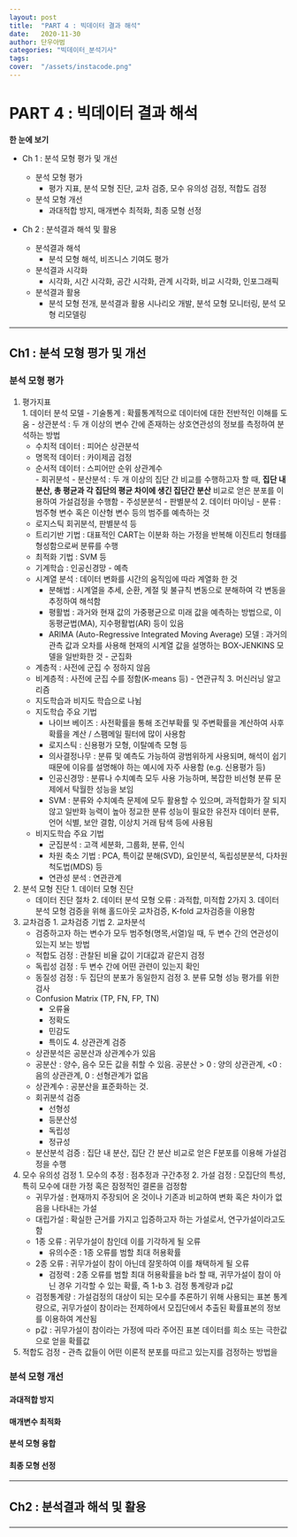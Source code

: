 ```yaml
---
layout: post
title:  "PART 4 : 빅데이터 결과 해석"
date:   2020-11-30 
author: 단우아범
categories: "빅데이터_분석기사"
tags:	
cover:  "/assets/instacode.png"
---
```


# PART 4 : 빅데이터 결과 해석
__한 눈에 보기__  
 - Ch 1 : 분석 모형 평가 및 개선
   - 분석 모형 평가
     - 평가 지표, 분석 모형 진단, 교차 검증, 모수 유의성 검정, 적합도 검정
   - 분석 모형 개선
     - 과대적합 방지, 매개변수 최적화, 최종 모형 선정
    
 - Ch 2 : 분석결과 해석 및 활용
   - 분석결과 해석
     - 분석 모형 해석, 비즈니스 기여도 평가
   - 분석결과 시각화
     - 시각화, 시간 시각화, 공간 시각화, 관계 시각화, 비교 시각화, 인포그래픽
   - 분석결과 활용
     - 분석 모형 전개, 분석결과 활용 시나리오 개발, 분석 모형 모니터링, 분석 모형 리모델링

---

## Ch1 : 분석 모형 평가 및 개선
### 분석 모형 평가
  1. 평가지표  
    1. 데이터 분석 모델
    - 기술통계 : 확률통계적으로 데이터에 대한 전반적인 이해를 도움
    - 상관분석 : 두 개 이상의 변수 간에 존재하는 상호연관성의 정보를 측정하여 분석하는 방법
      - 수치적 데이터 : 피어슨 상관분석
      - 명목적 데이터 : 카이제곱 검정
      - 순서적 데이터 : 스피어만 순위 상관계수  
    - 회귀분석
    - 분산분석 : 두 개 이상의 집단 간 비교를 수행하고자 할 때, __집단 내 분산, 총 평균과 각 집단의 평균 차이에 생긴 집단간 분산__ 비교로 얻은 분포를 이용하여 가설검정을 수행함
    - 주성분분석
    - 판별분석
    2. 데이터 마이닝
    - 분류 : 범주형 변수 혹은 이산형 변수 등의 범주를 예측하는 것
      - 로지스틱 회귀분석, 판별분석 등
      - 트리기반 기법 : 대표적인 CART는 이분화 하는 가정을 반복해 이진트리 형태를 형성함으로써 분류를 수행
      - 최적화 기법 : SVM 등
      - 기계학습 : 인공신경망
    - 예측
      - 시계열 분석 : 데이터 변화를 시간의 움직임에 따라 계열화 한 것
        - 분해법 : 시계열을 추세, 순환, 계절 및 불규칙 변동으로 분해하여 각 변동을 추정하여 해석함
        - 평활법 : 과거와 현재 값의 가중평균으로 미래 값을 예측하는 방법으로, 이동평균법(MA), 지수평활법(AR) 등이 있음
        - ARIMA (Auto-Regressive Integrated Moving Average) 모델 : 과거의 관측 값과 오차를 사용해 현재의 시계열 값을 설명하는 BOX-JENKINS 모델을 일반화한 것
    - 군집화
      - 계층적 : 사전에 군집 수 정하지 않음
      - 비계층적 : 사전에 군집 수를 정함(K-means 등)
    - 연관규칙
    3. 머신러닝 알고리즘
      - 지도학습과 비지도 학습으로 나뉨
      - 지도학습 주요 기법
        - 나이브 베이즈 : 사전확률을 통해 조건부확률 및 주변확률을 계산하여 사후확률을 계산 / 스팸메일 필터에 많이 사용함
        - 로지스틱 : 신용평가 모형, 이탈예측 모형 등
        - 의사결정나무 : 분류 및 예측도 가능하여 광범위하게 사용되며, 해석이 쉽기 때문에 이유를 설명해야 하는 예시에 자주 사용함 (e.g. 신용평가 등)
        - 인공신경망 : 분류나 수치예측 모두 사용 가능하며, 복잡한 비선형 분류 문제에서 탁월한 성능을 보임
        - SVM : 분류와 수치예측 문제에 모두 활용할 수 있으며, 과적합화가 잘 되지 않고 일반화 능력이 높아 정교한 분류 성능이 필요한 유전자 데이터 분류, 언어 식별, 보안 결함, 이상치 거래 탐색 등에 사용됨
      - 비지도학습 주요 기법
        - 군집분석 : 고객 세분화, 그룹화, 분류, 인식
        - 차원 축소 기법 : PCA, 특이값 분해(SVD), 요인분석, 독립성분분석, 다차원 척도법(MDS) 등
        - 연관성 분석 : 연관관계
  2. 분석 모형 진단
    1. 데이터 모형 진단
      - 데이터 진단 절차
    2. 데이터 분석 모형 오류 : 과적합, 미적합 2가지
    3. 데이터 분석 모형 검증을 위해 홀드아웃 교차검증, K-fold 교차검증을 이용함
  3. 교차검증
    1. 교차검증 기법
    2. 교차분석
      - 검증하고자 하는 변수가 모두 범주형(명목,서열)일 때, 두 변수 간의 연관성이 있는지 보는 방법
      - 적합도 검정 : 관찰된 비율 값이 기대값과 같은지 검정
      - 독립성 검정 : 두 변수 간에 어떤 관련이 있는지 확인
      - 동질성 검정 : 두 집단의 분포가 동일한지 검정
    3. 분류 모형 성능 평가를 위한 검사
      - Confusion Matrix (TP, FN, FP, TN)
        - 오류율
        - 정확도
        - 민감도
        - 특이도
    4. 상관관계 검증
      - 상관분석은 공분산과 상관계수가 있음
      - 공분산 : 양수, 음수 모든 값을 취할 수 있음. 공분산 > 0 : 양의 상관관계, <0 : 음의 상관관계, 0 : 선형관계가 없음
      - 상관계수 : 공분산을 표준화하는 것.
      - 회귀분석 검증
        - 선형성
        - 등분산성
        - 독립성
        - 정규성
      - 분산분석 검증 : 집단 내 분산, 집단 간 분산 비교로 얻은 F분포를 이용해 가설검정을 수행
  4. 모수 유의성 검정
    1. 모수의 추정 : 점추정과 구간추정
    2. 가설 검정 : 모집단의 특성, 특히 모수에 대한 가정 혹은 잠정적인 결론을 검정함
      - 귀무가설 : 현재까지 주장되어 온 것이나 기존과 비교하여 변화 혹은 차이가 없음을 나타내는 가설
      - 대립가설 : 확실한 근거를 가지고 입증하고자 하는 가설로서, 연구가설이라고도 함
      - 1종 오류 : 귀무가설이 참인데 이를 기각하게 될 오류
        - 유의수준 : 1종 오류를 범할 최대 허용확률
      - 2종 오류 : 귀무가설이 참이 아닌데 잘못하여 이를 채택하게 될 오류
        - 검정력 : 2종 오류를 범할 최대 허용확률을 b라 할 때, 귀무가설이 참이 아닌 경우 기각할 수 있는 확률, 즉 1-b
    3. 검정 통계량과 p값
      - 검정통계량 : 가설검정의 대상이 되는 모수를 추론하기 위해 사용되는 표본 통계량으로, 귀무가설이 참이라는 전제하에서 모집단에서 추출된 확률표본의 정보를 이용하여 계산됨
      - p값 : 귀무가설이 참이라는 가정에 따라 주어진 표본 데이터를 희소 또는 극한값으로 얻을 확률값
  5. 적합도 검정
    - 관측 값들이 어떤 이론적 분포를 따르고 있는지를 검정하는 방법을 
 
 
### 분석 모형 개선
  #### 과대적합 방지
  
  #### 매개변수 최적화
  
  #### 분석 모형 융합
  
  #### 최종 모형 선정
  




---

## Ch2 : 분석결과 해석 및 활용
### 
---
